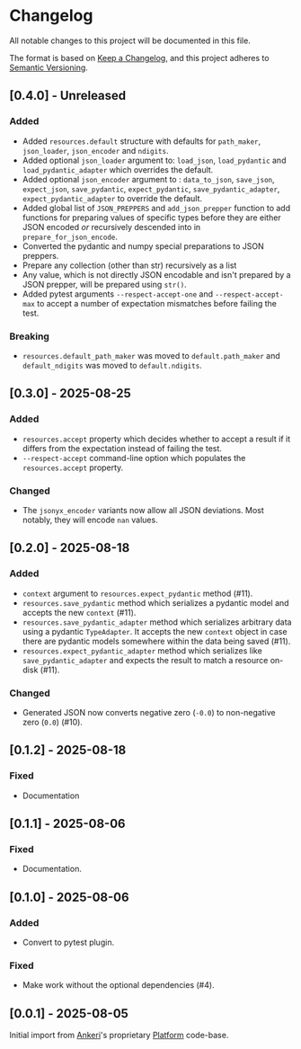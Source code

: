 # Changelog

All notable changes to this project will be documented in this file.

The format is based on [Keep a Changelog](https://keepachangelog.com/en/1.1.0/),
and this project adheres to [Semantic Versioning](https://semver.org/spec/v2.0.0.html).

## [0.4.0] - Unreleased

### Added

- Added `resources.default` structure with defaults for `path_maker`, `json_loader`, `json_encoder` and `ndigits`.
- Added optional `json_loader` argument to: `load_json`, `load_pydantic` and `load_pydantic_adapter` which overrides the default.
- Added optional `json_encoder` argument to : `data_to_json`, `save_json`, `expect_json`, `save_pydantic`, `expect_pydantic`, `save_pydantic_adapter`, `expect_pydantic_adapter` to override the default.
- Added global list of `JSON_PREPPERS` and `add_json_prepper` function to add functions for preparing values of specific types before they are either JSON encoded _or_ recursively descended into in `prepare_for_json_encode`.
- Converted the pydantic and numpy special preparations to JSON preppers.
- Prepare any collection (other than str) recursively as a list
- Any value, which is not directly JSON encodable and isn't prepared by a JSON prepper, will be prepared using `str()`.
- Added pytest arguments `--respect-accept-one` and `--respect-accept-max` to accept a number of expectation mismatches before failing the test.

### Breaking

- `resources.default_path_maker` was moved to `default.path_maker` and `default_ndigits` was moved to `default.ndigits`.

## [0.3.0] - 2025-08-25

### Added

- `resources.accept` property which decides whether to accept a result if it differs from the expectation instead of failing the test.
- `--respect-accept` command-line option which populates the `resources.accept` property.

### Changed

- The `jsonyx_encoder` variants now allow all JSON deviations. Most notably, they will encode `nan` values.

## [0.2.0] - 2025-08-18

### Added

- `context` argument to `resources.expect_pydantic` method (#11).
- `resources.save_pydantic` method which serializes a pydantic model and accepts the new `context` (#11).
- `resources.save_pydantic_adapter` method which serializes arbitrary data using a pydantic `TypeAdapter`. It accepts the new `context` object in case there are pydantic models somewhere within the data being saved (#11).
- `resources.expect_pydantic_adapter` method which serializes like `save_pydantic_adapter` and expects the result to match a resource on-disk (#11).

### Changed

- Generated JSON now converts negative zero (`-0.0`) to non-negative zero (`0.0`) (#10).

## [0.1.2] - 2025-08-18

### Fixed

- Documentation

## [0.1.1] - 2025-08-06

### Fixed

- Documentation.

## [0.1.0] - 2025-08-06

### Added

- Convert to pytest plugin.

### Fixed

- Make work without the optional dependencies (#4).

## [0.0.1] - 2025-08-05

Initial import from [Ankeri](https://ankeri.com/)'s proprietary [Platform](https://platform.ankeri.net/) code-base.
